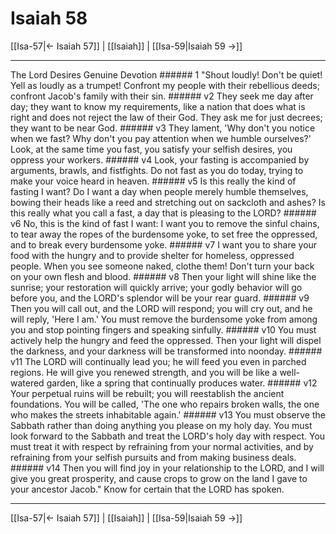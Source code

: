 # Isaiah 58

[[Isa-57|← Isaiah 57]] | [[Isaiah]] | [[Isa-59|Isaiah 59 →]]
***

The Lord Desires Genuine Devotion ###### 1 "Shout loudly! Don't be quiet! Yell as loudly as a trumpet! Confront my people with their rebellious deeds; confront Jacob's family with their sin. ###### v2 They seek me day after day; they want to know my requirements, like a nation that does what is right and does not reject the law of their God. They ask me for just decrees; they want to be near God. ###### v3 They lament, 'Why don't you notice when we fast? Why don't you pay attention when we humble ourselves?' Look, at the same time you fast, you satisfy your selfish desires, you oppress your workers. ###### v4 Look, your fasting is accompanied by arguments, brawls, and fistfights. Do not fast as you do today, trying to make your voice heard in heaven. ###### v5 Is this really the kind of fasting I want? Do I want a day when people merely humble themselves, bowing their heads like a reed and stretching out on sackcloth and ashes? Is this really what you call a fast, a day that is pleasing to the LORD? ###### v6 No, this is the kind of fast I want: I want you to remove the sinful chains, to tear away the ropes of the burdensome yoke, to set free the oppressed, and to break every burdensome yoke. ###### v7 I want you to share your food with the hungry and to provide shelter for homeless, oppressed people. When you see someone naked, clothe them! Don't turn your back on your own flesh and blood. ###### v8 Then your light will shine like the sunrise; your restoration will quickly arrive; your godly behavior will go before you, and the LORD's splendor will be your rear guard. ###### v9 Then you will call out, and the LORD will respond; you will cry out, and he will reply, 'Here I am.' You must remove the burdensome yoke from among you and stop pointing fingers and speaking sinfully. ###### v10 You must actively help the hungry and feed the oppressed. Then your light will dispel the darkness, and your darkness will be transformed into noonday. ###### v11 The LORD will continually lead you; he will feed you even in parched regions. He will give you renewed strength, and you will be like a well-watered garden, like a spring that continually produces water. ###### v12 Your perpetual ruins will be rebuilt; you will reestablish the ancient foundations. You will be called, 'The one who repairs broken walls, the one who makes the streets inhabitable again.' ###### v13 You must observe the Sabbath rather than doing anything you please on my holy day. You must look forward to the Sabbath and treat the LORD's holy day with respect. You must treat it with respect by refraining from your normal activities, and by refraining from your selfish pursuits and from making business deals. ###### v14 Then you will find joy in your relationship to the LORD, and I will give you great prosperity, and cause crops to grow on the land I gave to your ancestor Jacob." Know for certain that the LORD has spoken.

***
[[Isa-57|← Isaiah 57]] | [[Isaiah]] | [[Isa-59|Isaiah 59 →]]
